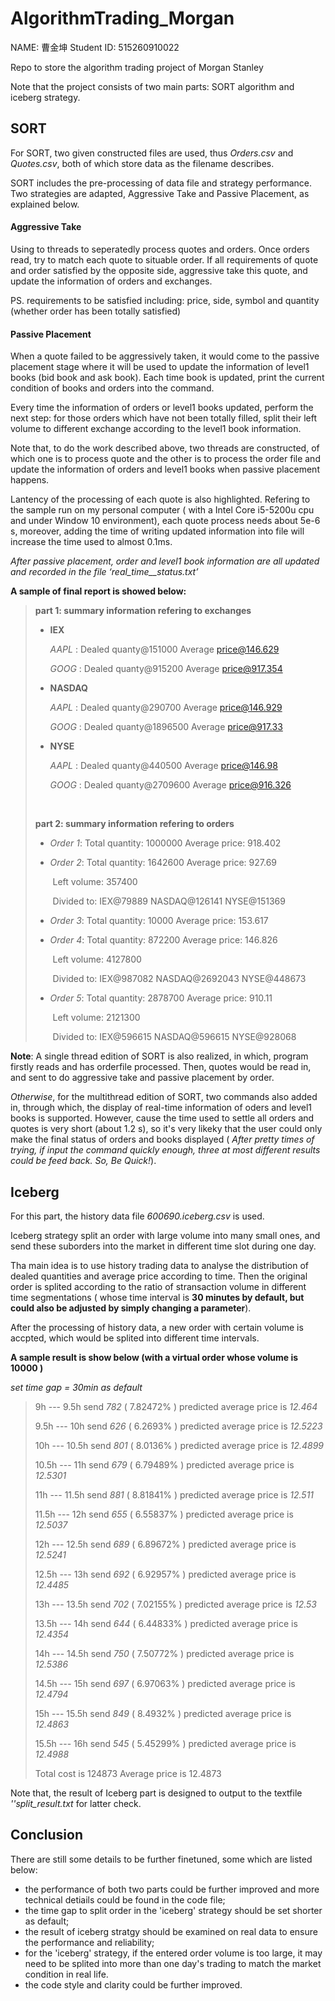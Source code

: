 # AlgorithmTrading_Morgan
NAME: 曹金坤 Student ID: 515260910022

Repo to store the algorithm trading project of Morgan Stanley

Note that the project consists of two main parts: SORT algorithm and iceberg strategy.

## SORT

For SORT, two given constructed files are used, thus *Orders.csv* and *Quotes.csv*, both of which store data as the filename describes.

SORT includes the pre-processing of data file and strategy performance. Two strategies are adapted, Aggressive Take and Passive Placement, as explained below.

#### Aggressive Take

Using to threads to seperatedly process quotes and orders. Once orders read, try to match each quote to situable order. If all requirements of quote and order satisfied by the opposite side, aggressive take this quote, and update the information of orders and exchanges.

PS. requirements to be satisfied including: price, side, symbol and quantity (whether order has been totally satisfied)

#### Passive Placement

When a quote failed to be aggressively taken, it would come to the passive placement stage where it will be used to update the information of level1 books (bid book and ask book). Each time book is updated, print the current condition of books and orders into the command.

Every time the information of orders or level1 books updated, perform the next step: for those orders which have not been totally filled, split their left volume to different exchange according to the level1 book information.

Note that, to do the work described above, two threads are constructed, of which one is to process quote and the other is to process the order file and update the information of orders and level1 books when passive placement happens.

Lantency of the processing of each quote is also highlighted. Refering to the sample run on my personal computer ( with a Intel Core i5-5200u cpu and under Window 10 environment), each quote process needs about 5e-6 s, moreover, adding the time of writing updated information into file will increase the time used to almost 0.1ms.

*After passive placement, order and level1 book information are all updated and recorded in the file ‘real_time__status.txt’*

**A sample of final report is showed below:**

> **part 1: summary information refering to exchanges**
>
> * **IEX**
>
>   *AAPL* : Dealed quanty@151000   Average price@146.629
>
>   *GOOG* : Dealed quanty@915200   Average price@917.354
>
> * **NASDAQ**
>
>   *AAPL* : Dealed quanty@290700   Average price@146.929
>
>   *GOOG* : Dealed quanty@1896500   Average price@917.33
>
> * **NYSE**
>
>   *AAPL* : Dealed quanty@440500   Average price@146.98
>
>   *GOOG* : Dealed quanty@2709600   Average price@916.326
>
>   ​
>
> **part 2: summary information refering to orders**
>
> * *Order 1*:   Total quantity: 1000000   Average price: 918.402
>
> * *Order 2*:   Total quantity: 1642600   Average price: 927.69
>
>   ​		 Left volume: 357400          
>
>   ​		 Divided to: IEX@79889  NASDAQ@126141  NYSE@151369  
>
> * *Order 3*:   Total quantity: 10000   Average price: 153.617
>
> * *Order 4*:   Total quantity: 872200   Average price: 146.826
>
>   ​		 Left volume: 4127800    
>
>   ​	         Divided to: IEX@987082  NASDAQ@2692043  NYSE@448673  
>
> * *Order 5*:   Total quantity: 2878700   Average price: 910.11
>
>   ​		 Left volume: 2121300      
>
>   ​		 Divided to: IEX@596615  NASDAQ@596615  NYSE@928068  

**Note**: A single thread edition of SORT is also realized, in which, program firstly reads and has orderfile processed. Then, quotes would be read in, and sent to do aggressive take and passive placement by order.

*Otherwise*, for the multithread edition of SORT, two commands also added in,  through which, the display of real-time information of oders and level1 books is supported. However, cause the time used to settle all orders and quotes is very short (about 1.2 s), so it's very likeky that the user could only make the final  status of orders and books displayed ( *After pretty times of trying, if input the command quickly enough, three at most different results could be feed back. So, Be Quick!*).

## Iceberg

For this part, the history data file *600690.iceberg.csv* is used.

Iceberg strategy split an order with large volume into many small ones, and send these suborders into the market in different time slot during one day.

Tha main idea is to use history trading data to analyse the distribution of dealed quantities and average price according to time. Then the original order is splited according to the ratio of stransaction volume in different time segmentations ( whose time interval is **30 minutes by default, but could also be adjusted by simply changing a parameter**).

After the processing of history data, a new order with certain volume is accpted, which would be splited into different time intervals. 

**A sample result is show below (with a virtual order whose volume is 10000  )**

*set time gap = 30min as default* 

>    9h ---  9.5h  		send *782* ( 7.82472% )  	predicted average price is *12.464* 
>
>    9.5h ---   10h 		send *626* (  6.2693% )  	predicted average price is *12.5223*
>
>    10h --- 10.5h 		send *801* (  8.0136% )  	predicted average price is *12.4899*
>
>    10.5h ---   11h 	 send *679* ( 6.79489% )  	predicted average price is *12.5301*
>
>    11h --- 11.5h  	send *881* ( 8.81841% ) 	 predicted average price is *12.511*
>
>    11.5h ---   12h 	 send *655* ( 6.55837% )  	predicted average price is *12.5037*
>
>    12h --- 12.5h  	send *689* ( 6.89672% )  	predicted average price is *12.5241*
>
>    12.5h ---   13h 	 send *692* ( 6.92957% ) 	 predicted average price is *12.4485*
>
>    13h --- 13.5h  	send *702* ( 7.02155% ) 	 predicted average price is *12.53*
>
>    13.5h ---   14h  	send *644* ( 6.44833% ) 	 predicted average price is *12.4354*
>
>    14h --- 14.5h  	send *750* ( 7.50772% ) 	 predicted average price is *12.5386*
>
>    14.5h ---   15h 	 send *697* ( 6.97063% ) 	 predicted average price is *12.4794*
>
>    15h --- 15.5h 	 	send *849* (  8.4932% ) 	 	predicted average price is *12.4863*
>
>    15.5h ---   16h  	send *545* ( 5.45299% ) 	 predicted average price is *12.4988*
>
>    Total cost is 124873   Average price is 12.4873

Note that, the result of Iceberg part is designed to output to the textfile *''split_result.txt* for latter check.

## Conclusion

There are still some details to be further finetuned, some which are listed below:

* the performance of both two parts could be further improved and more technical detiails could be found in the code file;
* the time gap to split order in the 'iceberg' strategy should be set shorter as default;
* the result of iceberg stratgy should be examined on real data to ensure the performance and reliability;
* for the 'iceberg' strategy, if the entered order volume is too large, it may need to be splited into more than one day's trading to match the market condition in real life.
* the code style and clarity could be further improved.